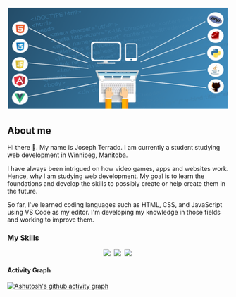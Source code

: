 ![](webdev.png)

## About me
Hi there 👋. My name is Joseph Terrado. I am currently a student studying web development in Winnipeg, Manitoba.


I have always been intrigued on how video games, apps and websites work. Hence, why I am studying web development. My goal is to learn the foundations and develop the skills to possibly create or help create them in the future.


So far, I've learned coding languages such as HTML, CSS, and JavaScript using VS Code as my editor. I'm developing my knowledge in those fields and working to improve them.


### My Skills 
<p align="center">
  <img src="https://img.shields.io/badge/code-javascript-informational?style=for-the-badge&logo=javascript&logoColor=white&color=214eb5"/>&nbsp;
  <img src="https://img.shields.io/badge/web-html-informational?style=for-the-badge&logo=html5&logoColor=white&color=214eb5")/>&nbsp;
  <img src="https://img.shields.io/badge/web-css-informational?style=for-the-badge&logo=css3&logoColor=white&color=214eb5")/>&nbsp;
</p>


#### Activity Graph


[![Ashutosh's github activity graph](https://github-readme-activity-graph.vercel.app/graph?username=Joseph-Wil&bg_color=413e3e&color=ffffff&line=214eb5&point=214eb5&area=true&hide_border=true)](https://github.com/ashutosh00710/github-readme-activity-graph)
